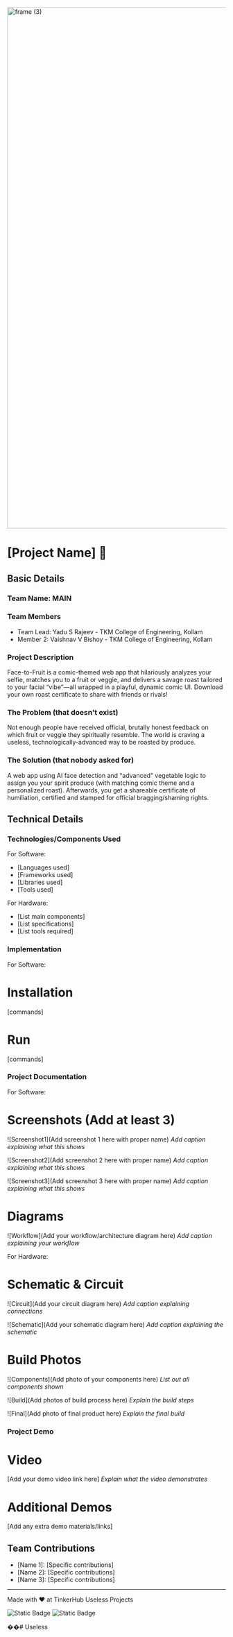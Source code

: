 <img width="3188" height="1202" alt="frame (3)" src="https://github.com/user-attachments/assets/517ad8e9-ad22-457d-9538-a9e62d137cd7" />


# [Project Name] 🎯


## Basic Details
### Team Name: MAIN


### Team Members
- Team Lead: Yadu S Rajeev - TKM College of Engineering, Kollam
- Member 2: Vaishnav V Bishoy - TKM College of Engineering, Kollam

### Project Description
Face-to-Fruit is a comic-themed web app that hilariously analyzes your selfie, matches you to a fruit or veggie, and delivers a savage roast tailored to your facial “vibe”—all wrapped in a playful, dynamic comic UI. Download your own roast certificate to share with friends or rivals!

### The Problem (that doesn't exist)
Not enough people have received official, brutally honest feedback on which fruit or veggie they spiritually resemble. The world is craving a useless, technologically-advanced way to be roasted by produce.

### The Solution (that nobody asked for)
A web app using AI face detection and “advanced” vegetable logic to assign you your spirit produce (with matching comic theme and a personalized roast). Afterwards, you get a shareable certificate of humiliation, certified and stamped for official bragging/shaming rights.

## Technical Details
### Technologies/Components Used
For Software:
- [Languages used]
- [Frameworks used]
- [Libraries used]
- [Tools used]

For Hardware:
- [List main components]
- [List specifications]
- [List tools required]

### Implementation
For Software:
# Installation
[commands]

# Run
[commands]

### Project Documentation
For Software:

# Screenshots (Add at least 3)
![Screenshot1](Add screenshot 1 here with proper name)
*Add caption explaining what this shows*

![Screenshot2](Add screenshot 2 here with proper name)
*Add caption explaining what this shows*

![Screenshot3](Add screenshot 3 here with proper name)
*Add caption explaining what this shows*

# Diagrams
![Workflow](Add your workflow/architecture diagram here)
*Add caption explaining your workflow*

For Hardware:

# Schematic & Circuit
![Circuit](Add your circuit diagram here)
*Add caption explaining connections*

![Schematic](Add your schematic diagram here)
*Add caption explaining the schematic*

# Build Photos
![Components](Add photo of your components here)
*List out all components shown*

![Build](Add photos of build process here)
*Explain the build steps*

![Final](Add photo of final product here)
*Explain the final build*

### Project Demo
# Video
[Add your demo video link here]
*Explain what the video demonstrates*

# Additional Demos
[Add any extra demo materials/links]

## Team Contributions
- [Name 1]: [Specific contributions]
- [Name 2]: [Specific contributions]
- [Name 3]: [Specific contributions]

---
Made with ❤️ at TinkerHub Useless Projects 

![Static Badge](https://img.shields.io/badge/TinkerHub-24?color=%23000000&link=https%3A%2F%2Fwww.tinkerhub.org%2F)
![Static Badge](https://img.shields.io/badge/UselessProjects--25-25?link=https%3A%2F%2Fwww.tinkerhub.org%2Fevents%2FQ2Q1TQKX6Q%2FUseless%2520Projects)


��#   U s e l e s s 
 
 
